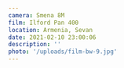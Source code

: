 ```yaml
---
camera: Smena 8M
film: Ilford Pan 400
location: Armenia, Sevan
date: 2021-02-10 23:00:06
description: ''
photo: '/uploads/film-bw-9.jpg'
---
```

